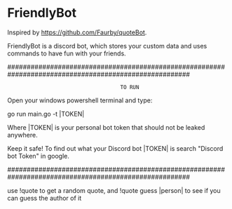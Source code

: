 # FriendlyBot

Inspired by https://github.com/Faurby/quoteBot.

FriendlyBot is a discord bot, which stores your custom data and uses commands to have fun with your friends.

#######################################################################################################

                                        TO RUN


Open your windows powershell terminal and type:

go run main.go -t |TOKEN|

Where |TOKEN| is your personal bot token that should not be leaked anywhere. 

Keep it safe! To find out what your Discord bot |TOKEN| is search "Discord bot Token" in google.


#######################################################################################################

use !quote to get a random quote, and !quote guess |person| to see if you can guess the author of it

